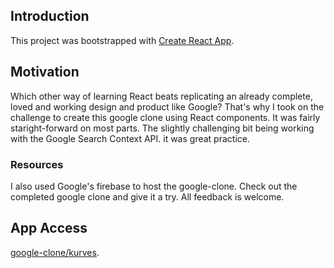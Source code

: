 
## Introduction

This project was bootstrapped with [Create React App](https://github.com/facebook/create-react-app).

## Motivation

Which other way of learning React beats replicating an already complete, loved and working design and product like Google? That's why I took on the challenge to create this google clone using React components.
It was fairly staright-forward on most parts.
The slightly challenging bit being working with the Google Search Context API.
it was great practice.

### Resources

I also used Google's firebase to host the google-clone.
Check out the completed google clone and give it a try.
All feedback is welcome.

## App Access

[google-clone/kurves](https://kurves-project.web.app/).

